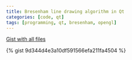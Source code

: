 ```yaml
---
title: Bresenham line drawing algorithm in Qt
categories: [code, qt]
tags: [programming, qt, bresenham, opengl]
---
```


[Gist with all files](https://gist.github.com/Maktel/9d344d4e3a10df591566efa211fa4504)

{% gist 9d344d4e3a10df591566efa211fa4504 %}
